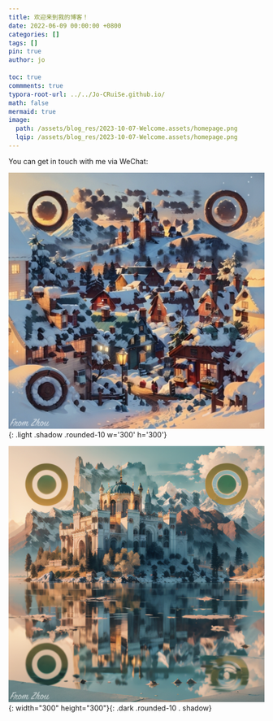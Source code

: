 ```yaml
---
title: 欢迎来到我的博客！
date: 2022-06-09 00:00:00 +0800
categories: []
tags: []     
pin: true
author: jo

toc: true
commments: true
typora-root-url: ../../Jo-CRuiSe.github.io/
math: false
mermaid: true
image: 
  path: /assets/blog_res/2023-10-07-Welcome.assets/homepage.png
  lqip: /assets/blog_res/2023-10-07-Welcome.assets/homepage.png
---
```


You can get in touch with me via WeChat:

![HomePageQRCodeLight](/assets/blog_res/2023-10-07-Welcome.assets/HomePageQRCodeLight.png){: .light .shadow .rounded-10 w='300' h='300'}



![HomePageQRCodeDark](/assets/blog_res/2023-10-07-Welcome.assets/HomePageQRCodeDark.png){: width="300" height="300"}{: .dark .rounded-10 . shadow}



